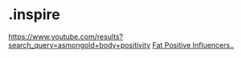 # .inspire
https://www.youtube.com/results?search_query=asmongold+body+positivity [Fat Positive Influencers..](https://youtu.be/1ZggpmPi76Q)
